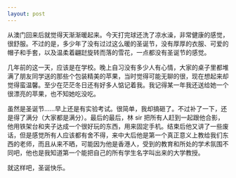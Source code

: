 ```yaml
---
layout: post
---
```


从澳门回来后就觉得天渐渐暖起来。今天打完球还洗了凉水澡，非常健康的感觉，很舒服。不过的是，多少年了没有过过这么暖的圣诞节，没有厚厚的衣服、可爱的帽子和手套，以及温柔着翩跹旋转而落的雪花，一点都没有圣诞节的感觉。

几年前的这一天，应该是在学校。晚上自习没有多少人有心情，大家的桌子里都堆满了朋友同学送的那些个包装精美的苹果，当时觉得可能无聊的很，现在想起来却觉得蛮温馨。至少在茫茫冬日还有好多人惦记着我。我记得某一年我还送给她一个很漂亮的苹果，也不知她吃没吃。

虽然是圣诞节……早上还是有实验考试。很简单，我却搞砸了。不过补了一下，还是得了满分（大家都是满分）。最后的最后，林 sir 把所有人赶到一起跟他合影，他用铁架台和夹子达成一个很好玩的东西，用来固定手机。结束后他又讲了一些废话，但是感觉所有人应该都有舍不得，来中大后他是第一个真正意义上教给我们东西的老师，而且从来不晒，可能因为他是香港人，受到的教育和所处的学术氛围不同吧，他也是我知道第一个能把自己的所有学生名字叫出来的大学教授。

就这样吧，圣诞快乐。
